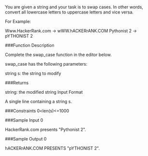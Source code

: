 You are given a string and your task is to swap cases. In other words, convert all lowercase letters to uppercase letters and vice versa.

For Example:

Www.HackerRank.com → wWW.hACKERrANK.COM
Pythonist 2 → pYTHONIST 2 

###Function Description

Complete the swap_case function in the editor below.

swap_case has the following parameters:

string s: the string to modify

###Returns

string: the modified string
Input Format

A single line containing a string s.

###Constraints
0<len(s)<=1000

###Sample Input 0

HackerRank.com presents "Pythonist 2".

###Sample Output 0

hACKERrANK.COM PRESENTS "pYTHONIST 2".
